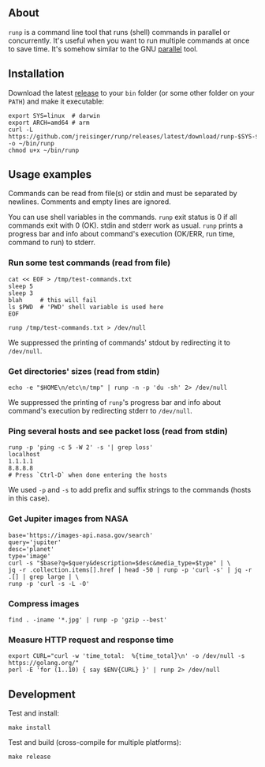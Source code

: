 ## About

`runp` is a command line tool that runs (shell) commands in parallel or concurrently. It's useful when you want to run multiple commands at once to save time. It's somehow similar to the GNU [parallel](https://www.gnu.org/software/parallel/) tool.

## Installation

Download the latest [release](https://github.com/jreisinger/runp/releases) to your `bin` folder (or some other folder on your `PATH`) and make it executable:

```
export SYS=linux  # darwin
export ARCH=amd64 # arm
curl -L https://github.com/jreisinger/runp/releases/latest/download/runp-$SYS-$ARCH -o ~/bin/runp
chmod u+x ~/bin/runp
```

## Usage examples

Commands can be read from file(s) or stdin and must be separated by newlines. Comments and empty lines are ignored.

You can use shell variables in the commands. `runp` exit status is 0 if all commands exit with 0 (OK). stdin and stderr work as usual. `runp` prints a progress bar and info about command's execution (OK/ERR, run time, command to run) to stderr.

### Run some test commands (read from file)

```
cat << EOF > /tmp/test-commands.txt
sleep 5
sleep 3
blah     # this will fail
ls $PWD  # 'PWD' shell variable is used here
EOF

runp /tmp/test-commands.txt > /dev/null
```

We suppressed the printing of commands' stdout by redirecting it to `/dev/null`.

### Get directories' sizes (read from stdin)

```
echo -e "$HOME\n/etc\n/tmp" | runp -n -p 'du -sh' 2> /dev/null 
```

We suppressed the printing of `runp`'s progress bar and info about command's execution by redirecting stderr to `/dev/null`.

### Ping several hosts and see packet loss (read from stdin)

```
runp -p 'ping -c 5 -W 2' -s '| grep loss'
localhost
1.1.1.1
8.8.8.8
# Press `Ctrl-D` when done entering the hosts
```

We used `-p` and `-s` to add prefix and suffix strings to the commands (hosts in this case).

### Get Jupiter images from NASA

```
base='https://images-api.nasa.gov/search'
query='jupiter'
desc='planet'
type='image'
curl -s "$base?q=$query&description=$desc&media_type=$type" | \
jq -r .collection.items[].href | head -50 | runp -p 'curl -s' | jq -r .[] | grep large | \
runp -p 'curl -s -L -O'
```

### Compress images

```
find . -iname '*.jpg' | runp -p 'gzip --best'
```

### Measure HTTP request and response time

```
export CURL="curl -w 'time_total:  %{time_total}\n' -o /dev/null -s https://golang.org/"
perl -E 'for (1..10) { say $ENV{CURL} }' | runp 2> /dev/null
```

## Development

Test and install:

```
make install
```

Test and build (cross-compile for multiple platforms):

```
make release
```
